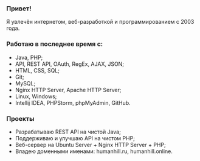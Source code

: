 ### Привет!
Я увлечён интернетом, веб-разработкой и программированием с 2003 года.

### Работаю в последнее время с:
* Java, PHP;
* API, REST API, OAuth, RegEx, AJAX, JSON;
* HTML, CSS, SQL;
* Git;
* MySQL;
* Nginx HTTP Server, Apache HTTP Server;
* Linux, Windows;
* Intellij IDEA, PHPStorm, phpMyAdmin, GitHub.

### Проекты
* Разрабатываю REST API на чистой Java;
* Поддерживаю и улучшаю API на чистом PHP;
* Веб-сервер на Ubuntu Server + Nginx HTTP Server + PHP;
* Владею доменными именами: humanhill.ru, humanhill.online.
